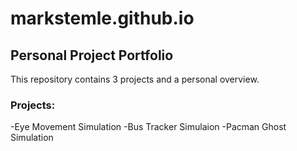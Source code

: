 # markstemle.github.io
## Personal Project Portfolio

This repository contains 3 projects and a personal overview.

### Projects:
   -Eye Movement Simulation
   -Bus Tracker Simulaion
   -Pacman Ghost Simulation
